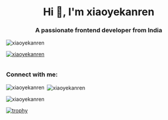 <h1 align="center">Hi 👋, I'm xiaoyekanren</h1>



<h3 align="center">A passionate frontend developer from India</h3>

<p align="left"> <img src="https://komarev.com/ghpvc/?username=xiaoyekanren&label=Profile%20views&color=0e75b6&style=flat" alt="xiaoyekanren" /> </p>

<p align="left"> <a href="https://github.com/ryo-ma/github-profile-trophy"><img src="https://github-profile-trophy.vercel.app/?username=xiaoyekanren" alt="xiaoyekanren" /></a> </p>

<p align="left"> <a href="https://twitter.com/" target="blank"><img src="https://img.shields.io/twitter/follow/?logo=twitter&style=for-the-badge" alt="" /></a> </p>

<h3 align="left">Connect with me:</h3>
<p align="left">
</p>

<p><img align="left" src="https://github-readme-stats.vercel.app/api/top-langs?username=xiaoyekanren&show_icons=true&locale=en&layout=compact" alt="xiaoyekanren" /></p>

<p>&nbsp;<img align="center" src="https://github-readme-stats.vercel.app/api?username=xiaoyekanren&show_icons=true&locale=en" alt="xiaoyekanren" /></p>

<p><img align="center" src="https://github-readme-streak-stats.herokuapp.com/?user=xiaoyekanren&" alt="xiaoyekanren" /></p>


[![trophy](https://github-profile-trophy.vercel.app/?username=xiaoyekanren&theme=onedark)](https://github.com/ryo-ma/github-profile-trophy)
